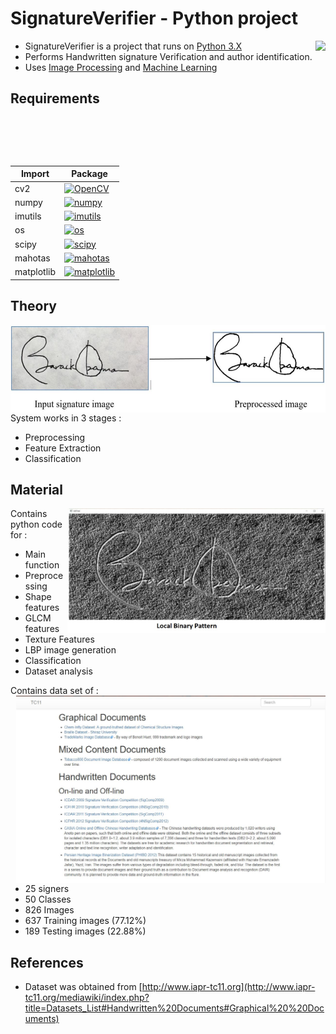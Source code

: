 # SignatureVerifier - Python project

<img src="https://upload.wikimedia.org/wikipedia/commons/thumb/c/c3/Python-logo-notext.svg/2000px-Python-logo-notext.svg.png" height="200"  align="right" style="float:right" />

- SignatureVerifier is a project that runs on [Python 3.X](https://www.python.org/downloads/release/python-366/)
- Performs Handwritten signature Verification and author identification.
- Uses [Image Processing](https://www.tutorialspoint.com/dip/image_processing_introduction.htm) and [Machine Learning](https://www.tutorialspoint.com/machine_learning_with_python/index.html)

  
## Requirements 
| Import | Package |
| --- | --- |
| cv2        | [![OpenCV](https://badge.fury.io/py/opencv-python.svg)](https://pypi.org/project/opencv-python/) |
| numpy      | [![numpy](https://badge.fury.io/py/numpy.svg)](https://pypi.org/project/numpy/)                  |
| imutils    | [![imutils](https://badge.fury.io/py/imutils.svg)](https://pypi.org/project/imutils/)            |
| os         | [![os](https://badge.fury.io/py/os-win.svg)](https://pypi.org/project/os-win/)                   |
| scipy      | [![scipy](https://badge.fury.io/py/scipy.svg)](https://pypi.org/project/scipy/)                  |
| mahotas    | [![mahotas](https://badge.fury.io/py/mahotas.svg)](https://pypi.org/project/mahotas/)            |
| matplotlib | [![matplotlib](https://badge.fury.io/py/matplotlib.svg)](https://pypi.org/project/matplotlib/)   |


## Theory

<img src="https://raw.githubusercontent.com/TeeeJaey/SignatureVerifier/master/preProcessing.JPG" height="140"  align="right" style="float:right" />

System works in 3 stages : 
- Preprocessing
- Feature Extraction
- Classification


## Material

<img src="https://raw.githubusercontent.com/TeeeJaey/SignatureVerifier/master/lbp.JPG" height="200"  align="right" style="float:right" />

Contains python code for :
- Main function
- Preprocessing
- Shape features
- GLCM features
- Texture Features
- LBP image generation
- Classification
- Dataset analysis

Contains data set of :
<img src="https://raw.githubusercontent.com/TeeeJaey/SignatureVerifier/master/DataSource.JPG" height="300"  align="right" style="float:right" />
- 25 signers
- 50 Classes
- 826 Images
- 637 Training images (77.12%)
- 189 Testing images (22.88%)


## References 

- Dataset was obtained from [http://www.iapr-tc11.org](http://www.iapr-tc11.org/mediawiki/index.php?title=Datasets_List#Handwritten%20Documents#Graphical%20%20Documents)
